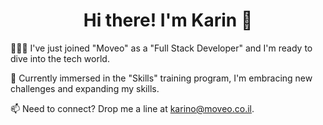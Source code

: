 <h1 align="center">Hi there! I'm Karin 👋</h1>

👩🏻‍💻 I've just joined "Moveo" as a "Full Stack Developer" and I'm ready to dive into the tech world.

🌱 Currently immersed in the "Skills" training program, I'm embracing new challenges and expanding my skills.

📫 Need to connect? Drop me a line at karino@moveo.co.il.

